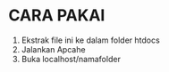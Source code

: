 # CARA PAKAI
1. Ekstrak file ini ke dalam folder htdocs
2. Jalankan Apcahe
3. Buka localhost/namafolder
